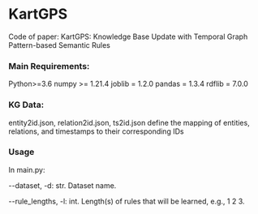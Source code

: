 # KartGPS
Code of paper: KartGPS: Knowledge Base Update with Temporal Graph Pattern-based Semantic Rules

### Main Requirements:
Python>=3.6
numpy >= 1.21.4
joblib = 1.2.0
pandas = 1.3.4
rdflib = 7.0.0

### KG Data:
entity2id.json, relation2id.json, ts2id.json define the mapping of entities, relations, and timestamps to their corresponding IDs

### Usage
In main.py:

--dataset, -d: str. Dataset name.

--rule_lengths, -l: int. Length(s) of rules that will be learned, e.g., 1 2 3.
